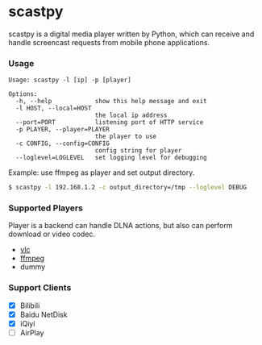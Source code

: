 scastpy
=======
scastpy is a digital media player written by Python, which can receive and handle screencast requests from mobile phone applications.  

### Usage
```
Usage: scastpy -l [ip] -p [player]

Options:
  -h, --help            show this help message and exit
  -l HOST, --local=HOST
                        the local ip address
  --port=PORT           listening port of HTTP service
  -p PLAYER, --player=PLAYER
                        the player to use
  -c CONFIG, --config=CONFIG
                        config string for player
  --loglevel=LOGLEVEL   set logging level for debugging
```

Example: use ffmpeg as player and set output directory.
```bash
$ scastpy -l 192.168.1.2 -c output_directory=/tmp --loglevel DEBUG
```

### Supported Players
Player is a backend can handle DLNA actions, but also can perform download or video codec.

- [vlc](https://www.videolan.org/)
- [ffmpeg](https://ffmpeg.org/)
- dummy

### Support Clients
- [x] Bilibili
- [x] Baidu NetDisk
- [x] iQiyi
- [ ] AirPlay